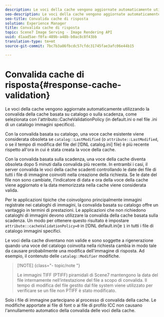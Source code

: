 ```yaml
---
description: Le voci della cache vengono aggiornate automaticamente utilizzando la convalida della cache basata su catalogo o sulla scadenza, come selezionata con l'attributo CacheValidationPolicy (in default.ini o nel file .ini di un catalogo immagini specifico).
seo-description: Le voci della cache vengono aggiornate automaticamente utilizzando la convalida della cache basata su catalogo o sulla scadenza, come selezionata con l'attributo CacheValidationPolicy (in default.ini o nel file .ini di un catalogo immagini specifico).
seo-title: Convalida cache di risposta
solution: Experience Manager
title: Convalida cache di risposta
topic: Scene7 Image Serving - Image Rendering API
uuid: d1aad5ae-f0fa-489b-a48b-b0ac8c8f43bb
translation-type: tm+mt
source-git-commit: 7bc7b3a86fbcdc57cfdc31745fae3afc06e44b15

---
```



# Convalida cache di risposta{#response-cache-validation}

Le voci della cache vengono aggiornate automaticamente utilizzando la convalida della cache basata su catalogo o sulla scadenza, come selezionata con l&#39;attributo::CacheValidationPolicy (in default.ini o nel file .ini di un catalogo immagini specifico).

Con la convalida basata su catalogo, una voce cache esistente viene considerata obsoleta se `catalog::LastModified` (o `attribute::LastModified`, o se il tempo di modifica del file del [!DNL catalog.ini] file) è più recente rispetto all&#39;ora in cui è stata creata la voce della cache.

Con la convalida basata sulla scadenza, una voce della cache diventa obsoleta dopo 5 minuti dalla convalida più recente. In entrambi i casi, il server convalida le voci della cache scadenti controllando le date dei file di tutti i file di immagine coinvolti nella creazione della richiesta. Se le date del file non sono cambiate, l&#39;indicatore di data e ora della voce della cache viene aggiornato e la data memorizzata nella cache viene considerata valida.

Per le applicazioni tipiche che coinvolgono principalmente immagini registrate nei cataloghi di immagini, la convalida basata su catalogo offre un vantaggio in termini di prestazioni. Le applicazioni che non richiedono cataloghi di immagini devono utilizzare la convalida della cache basata sulla scadenza. Un modo per ottenere questo risultato è impostare `attribute::cacheValidationPolicy=0` in [!DNL default.ini]e `1` in tutti i file di catalogo immagini specifici.

Le voci della cache diventano non valide e sono soggette a rigenerazione quando una voce del catalogo coinvolta nella richiesta cambia in modo tale da causare probabilmente una modifica dell&#39;immagine di risposta. Ad esempio, il contenuto delle `catalog::Modifier` modifiche.

>[!NOTE] {class=&quot;- topic/note &quot;}
>
>Le immagini TIFF (PTIFF) piramidali di Scene7 mantengono la data del file internamente nell’intestazione del file a scopo di convalida. Il tempo di modifica del file gestito dal file system viene utilizzato per verificare se un file non PTIFF è stato modificato.

Solo i file di immagine partecipano al processo di convalida della cache. Le modifiche apportate ai file di font o ai file di profilo ICC non causano l&#39;annullamento automatico della convalida delle voci della cache.
